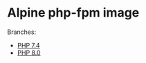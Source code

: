 # Alpine php-fpm image

Branches:
- [PHP 7.4](https://github.com/bayrell-os/alpine_php_fpm/tree/7.4)
- [PHP 8.0](https://github.com/bayrell-os/alpine_php_fpm/tree/8.0)
